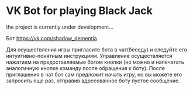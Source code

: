 # VK Bot for playing Black Jack

the project is currently under development...


Бот https://vk.com/shadow_dementia

Для осуществления игры пригласите бота в чат(беседу) и следуйте его интуитивно-понятным инструкциям.
Управление осуществляется нажатием на предоставляемые ботом кнопки (но можно и напечатать аналогичную кнопке команду после обращения к боту).
После приглашения в чат бот сам предложит начать игру, но вы можете его запросить еще раз, отправив адресованное боту пустое сообщение.
